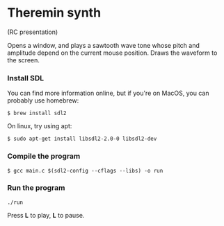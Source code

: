 # Theremin synth

(RC presentation)

Opens a window, and plays a sawtooth wave tone whose pitch and amplitude depend on the current mouse position. Draws the waveform to the screen.

### Install SDL
You can find more information online, but if you're on MacOS, you can probably use homebrew:
```console
$ brew install sdl2
```

On linux, try using apt:
```console
$ sudo apt-get install libsdl2-2.0-0 libsdl2-dev
```

### Compile the program

```console
$ gcc main.c $(sdl2-config --cflags --libs) -o run
```

### Run the program

```console
./run
```

Press **L** to play, **L** to pause.

